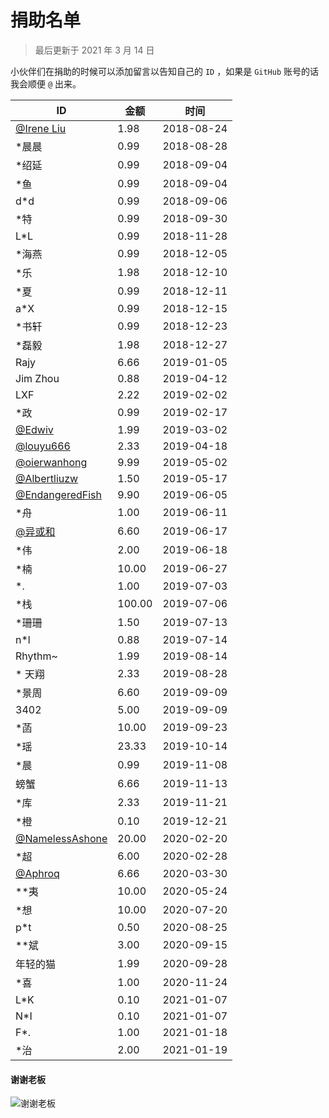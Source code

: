 # 捐助名单

> 最后更新于 2021 年 3 月 14 日

小伙伴们在捐助的时候可以添加留言以告知自己的 `ID` ，如果是 `GitHub` 账号的话我会顺便 `@` 出来。

| ID | 金额 | 时间 |
|--|--|--|
| [@Irene Liu](https://github.com/ireneliuqaq) | 1.98 | 2018-08-24 |
| \*晨晨 | 0.99 | 2018-08-28 |
| \*绍延 | 0.99 | 2018-09-04 |
| \*鱼 | 0.99 | 2018-09-04 |
| d\*d | 0.99 | 2018-09-06 |
| \*特 | 0.99 | 2018-09-30 |
| L\*L | 0.99 | 2018-11-28 |
| \*海燕 | 0.99 | 2018-12-05 |
| \*乐 | 1.98 | 2018-12-10 |
| \*夏 | 0.99 | 2018-12-11 |
| a\*X | 0.99 | 2018-12-15 |
| \*书轩 | 0.99 | 2018-12-23 |
| \*磊毅 | 1.98 | 2018-12-27 |
| Rajy | 6.66 | 2019-01-05 |
| Jim Zhou | 0.88 | 2019-04-12 |
| LXF | 2.22 | 2019-02-02 |
| \*政 | 0.99 | 2019-02-17 |
| [@Edwiv](https://github.com/Edwiv) | 1.99 | 2019-03-02 |
| [@louyu666](https://github.com/louyu666) | 2.33 | 2019-04-18 |
| [@oierwanhong](https://github.com/oierwanhong) | 9.99 | 2019-05-02 |
| [@Albertliuzw](https://github.com/Albertliuzw) | 1.50 | 2019-05-17 |
| [@EndangeredFish](https://github.com/EndangeredF1sh) | 9.90 | 2019-06-05 |
| \*舟 | 1.00 | 2019-06-11 |
| [@异或和](https://github.com/XorSum) | 6.60 | 2019-06-17 |
| \*伟 | 2.00 | 2019-06-18 |
| \*楠 | 10.00 | 2019-06-27 |
| \*. | 1.00 | 2019-07-03 |
| \*栈 | 100.00 | 2019-07-06 |
| \*珊珊 | 1.50 | 2019-07-13 |
| n\*l | 0.88 | 2019-07-14 |
| Rhythm~ | 1.99 | 2019-08-14 |
| \* 天翔 | 2.33 | 2019-08-28 |
| \*景周 | 6.60 | 2019-09-09 |
| 3402 | 5.00 | 2019-09-09 |
| \*菡 | 10.00 | 2019-09-23 |
| \*瑶 | 23.33 | 2019-10-14 |
| \*晨 | 0.99 | 2019-11-08 |
| 螃蟹 | 6.66 | 2019-11-13 |
| \*库 | 2.33 | 2019-11-21 |
| \*橙 | 0.10 | 2019-12-21 |
| [@NamelessAshone](https://github.com/NamelessAshone) | 20.00 | 2020-02-20 |
| \*超 | 6.00 | 2020-02-28 |
| [@Aphroq](https://github.com/Aphroq) | 6.66 | 2020-03-30 |
| \*\*夷 | 10.00 | 2020-05-24 |
| \*想 | 10.00 | 2020-07-20 |
| p\*t | 0.50 | 2020-08-25 |
| \*\*斌 | 3.00 | 2020-09-15 |
| 年轻的猫 | 1.99 | 2020-09-28 |
| \*喜 | 1.00 | 2020-11-24 |
| L\*K | 0.10 | 2021-01-07 |
| N\*I | 0.10 | 2021-01-07 |
| F\*. | 1.00 | 2021-01-18 |
| \*治 | 2.00 | 2021-01-19 |


#### 谢谢老板

![谢谢老板][donate.png]

[donate.png]: https://cdn.jsdelivr.net/gh/PasteUs/CDN@0.0.11/pasteme/img/sponsor.png